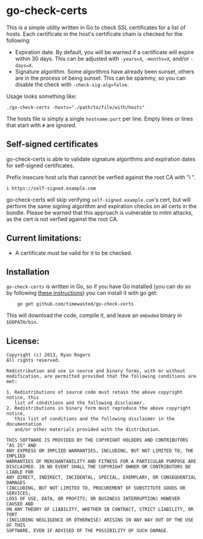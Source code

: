go-check-certs
==============

This is a simple utility written in Go to check SSL certificates for a list of hosts. Each certificate in the host's certificate chain is checked for the following:

* Expiration date. By default, you will be warned if a certificate will expire within 30 days. This can be adjusted with `-years=X`, `-months=X`, and/or `-days=X`.
* Signature algorithm. Some algorithms have already been sunset, others are in the process of being sunset. This can be spammy, so you can disable the check with `-check-sig-alg=false`.

Usage looks something like:

```
./go-check-certs -hosts="./path/to/file/with/hosts"
```

The hosts file is simply a single `hostname:port` per line. Empty lines or lines that start with `#` are ignored.

## Self-signed certificates

go-check-certs is able to validate signature algorithms and expiration dates for self-signed certificates.

Prefix insecure host urls that cannot be verfied against the root CA with "i ".

```
i https://self-signed.example.com
```

go-check-certs will skip verifying `self-signed.example.com`'s cert, but will perform the same signing algorithm and expiration checks on all certs in the bundle. Please be warned that this approach is vulnerable to mitm attacks, as the cert is not verfied against the root CA.

Current limitations:
--------------------

* A certificate must be valid for it to be checked.

Installation
------------

`go-check-certs` is written in Go, so if you have Go installed (you can do so
by following [these instructions](golang.org/doc/install.html)) you can
install it with go get:

```
    go get github.com/timewasted/go-check-certs
```

This will download the code, compile it, and leave an `embedmd` binary
in `$GOPATH/bin`.

License:
--------
```
Copyright (c) 2013, Ryan Rogers
All rights reserved.

Redistribution and use in source and binary forms, with or without
modification, are permitted provided that the following conditions are met: 

1. Redistributions of source code must retain the above copyright notice, this
   list of conditions and the following disclaimer. 
2. Redistributions in binary form must reproduce the above copyright notice,
   this list of conditions and the following disclaimer in the documentation
   and/or other materials provided with the distribution. 

THIS SOFTWARE IS PROVIDED BY THE COPYRIGHT HOLDERS AND CONTRIBUTORS "AS IS" AND
ANY EXPRESS OR IMPLIED WARRANTIES, INCLUDING, BUT NOT LIMITED TO, THE IMPLIED
WARRANTIES OF MERCHANTABILITY AND FITNESS FOR A PARTICULAR PURPOSE ARE
DISCLAIMED. IN NO EVENT SHALL THE COPYRIGHT OWNER OR CONTRIBUTORS BE LIABLE FOR
ANY DIRECT, INDIRECT, INCIDENTAL, SPECIAL, EXEMPLARY, OR CONSEQUENTIAL DAMAGES
(INCLUDING, BUT NOT LIMITED TO, PROCUREMENT OF SUBSTITUTE GOODS OR SERVICES;
LOSS OF USE, DATA, OR PROFITS; OR BUSINESS INTERRUPTION) HOWEVER CAUSED AND
ON ANY THEORY OF LIABILITY, WHETHER IN CONTRACT, STRICT LIABILITY, OR TORT
(INCLUDING NEGLIGENCE OR OTHERWISE) ARISING IN ANY WAY OUT OF THE USE OF THIS
SOFTWARE, EVEN IF ADVISED OF THE POSSIBILITY OF SUCH DAMAGE.
```
